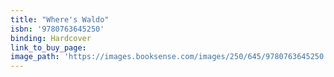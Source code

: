 ```yaml
---
title: "Where's Waldo"
isbn: '9780763645250'
binding: Hardcover
link_to_buy_page:
image_path: 'https://images.booksense.com/images/250/645/9780763645250.jpg'
---
```



